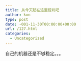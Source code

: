 ```yaml
---
title: 从今天起在这里挖坑吧
author: kxn
type: post
date: -001-11-30T00:00:00+00:00
url: /127.html
categories:
  - Uncategorized
---
```


自己的机器还是不够稳定。。。
